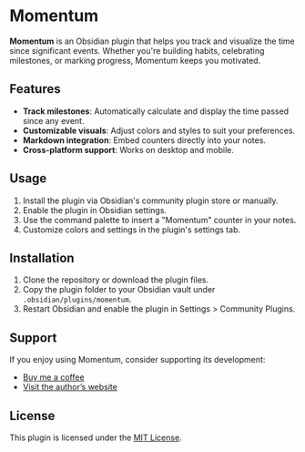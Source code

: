 # Momentum

**Momentum** is an Obsidian plugin that helps you track and visualize the time since significant events. Whether you're building habits, celebrating milestones, or marking progress, Momentum keeps you motivated.

## Features
- **Track milestones**: Automatically calculate and display the time passed since any event.
- **Customizable visuals**: Adjust colors and styles to suit your preferences.
- **Markdown integration**: Embed counters directly into your notes.
- **Cross-platform support**: Works on desktop and mobile.

## Usage
1. Install the plugin via Obsidian's community plugin store or manually.
2. Enable the plugin in Obsidian settings.
3. Use the command palette to insert a "Momentum" counter in your notes.
4. Customize colors and settings in the plugin's settings tab.

## Installation
1. Clone the repository or download the plugin files.
2. Copy the plugin folder to your Obsidian vault under `.obsidian/plugins/momentum`.
3. Restart Obsidian and enable the plugin in Settings > Community Plugins.

## Support
If you enjoy using Momentum, consider supporting its development:
- [Buy me a coffee](https://your-funding-link.com)
- [Visit the author’s website](https://your-website.com)

## License
This plugin is licensed under the [MIT License](LICENSE).